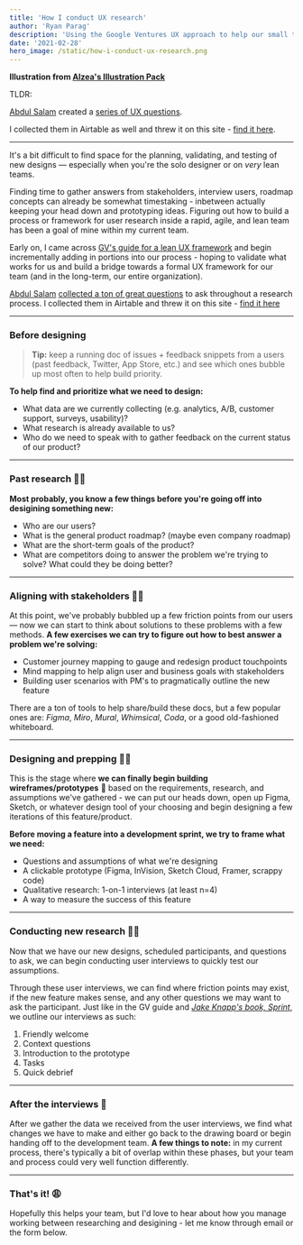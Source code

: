 ```yaml
---
title: 'How I conduct UX research'
author: 'Ryan Parag'
description: 'Using the Google Ventures UX approach to help our small team learn about our users'
date: '2021-02-28'
hero_image: /static/how-i-conduct-ux-research.png
---
```


**Illustration from [Alzea's Illustration Pack](https://www.figma.com/community/file/890095002328610853/SALY---3D-Illustration-Pack)**

TLDR:

[Abdul Salam](https://abdussalam.pk/) created a [series of UX questions](https://www.uxworksheets.com/).

I collected them in Airtable as well and threw it on this site - [find it here](/worksheets).

----------------

It's a bit difficult to find space for the planning, validating, and testing of new designs &mdash; especially when you're the solo designer or on _very_ lean teams.

Finding time to gather answers from stakeholders, interview users, roadmap concepts can already be somewhat timestaking - inbetween actually keeping your head down and prototyping ideas. Figuring out how to build a process or framework for user research inside a rapid, agile, and lean team has been a goal of mine within my current team.

Early on, I came across [GV's guide for a lean UX framework](https://library.gv.com/gv-guide-to-uxresearch-for-startups-b6d0c8ac81b3) and begin incrementally adding in portions into our process - hoping to validate what works for us and build a bridge towards a formal UX framework for our team (and in the long-term, our entire organization).

[Abdul Salam](https://abdussalam.pk/) [collected a ton of great questions](https://www.uxworksheets.com/) to ask throughout a research process. I collected them in Airtable and threw it on this site - [find it here](/worksheets)

--------------------

### Before designing

> **Tip:** keep a running doc of issues + feedback snippets from a users (past feedback, Twitter, App Store, etc.) and see which ones bubble up most often to help build priority.

**To help find and prioritize what we need to design:**
- What data are we currently collecting (e.g. analytics, A/B, customer support, surveys, usability)?
- What research is already available to us?
- Who do we need to speak with to gather feedback on the current status of our product?

--------------------

### Past research 🕵️‍♂️

**Most probably, you know a few things before you're going off into desigining something new:**
- Who are our users?
- What is the general product roadmap? (maybe even company roadmap)
- What are the short-term goals of the product?
- What are competitors doing to answer the problem we're trying to solve? What could they be doing better?

--------------------

### Aligning with stakeholders 👯‍♀️

At this point, we've probably bubbled up a few friction points from our users &mdash; now we can start to think about solutions to these problems with a few methods. **A few exercises we can try to figure out how to best answer a problem we're solving:**
- Customer journey mapping to gauge and redesign product touchpoints
- Mind mapping to help align user and business goals with stakeholders
- Building user scenarios with PM's to pragmatically outline the new feature

There are a ton of tools to help share/build these docs, but a few popular ones are: _Figma_, _Miro_, _Mural_, _Whimsical_, _Coda_, or a good old-fashioned whiteboard.

--------------------

### Designing and prepping 👨‍💻

This is the stage where **we can finally begin building wireframes/prototypes** 🎉 based on the requirements, research, and assumptions we've gathered - we can put our heads down, open up Figma, Sketch, or whatever design tool of your choosing and begin designing a few iterations of this feature/product.

**Before moving a feature into a development sprint, we try to frame what we need:**
- Questions and assumptions of what we're designing
- A clickable prototype (Figma, InVision, Sketch Cloud, Framer, scrappy code)
- Qualitative research: 1-on-1 interviews (at least n=4)
- A way to measure the success of this feature

--------------------

### Conducting new research 👩‍🔬

Now that we have our new designs, scheduled participants, and questions to ask, we can begin conducting user interviews to quickly test our assumptions.

Through these user interviews, we can find where friction points may exist, if the new feature makes sense, and any other questions we may want to ask the participant. Just like in the GV guide and _[Jake Knapp's book, Sprint](thesprintbook.com)_, we outline our interviews as such:

1. Friendly welcome
2. Context questions
3. Introduction to the prototype
4. Tasks
5. Quick debrief

--------------------

### After the interviews 🤠

After we gather the data we received from the user interviews, we find what changes we have to make and either go back to the drawing board or begin handing off to the development team. **A few things to note:** in my current process, there's typically a bit of overlap within these phases, but your team and process could very well function differently.

--------------------

### That's it! 😩

Hopefully this helps your team, but I'd love to hear about how you manage working between researching and desigining - let me know through email or the form below.